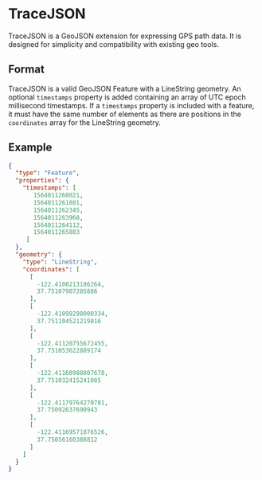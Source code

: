 # TraceJSON

TraceJSON is a GeoJSON extension for expressing GPS path data. It is designed for simplicity and compatibility with existing geo tools.

## Format

TraceJSON is a valid GeoJSON Feature with a LineString geometry. An optional `timestamps` property is added containing an array of UTC epoch millisecond timestamps. If a `timestamps` property is included with a feature, it must have the same number of elements as there are positions in the `coordinates` array for the LineString geometry.

## Example

```json
{
  "type": "Feature",
  "properties": {
    "timestamps": [
       1564011260021,
       1564011261801,
       1564011262345,
       1564011263968,
       1564011264112,
       1564011265883
     ]
  },
  "geometry": {
    "type": "LineString",
    "coordinates": [
      [
        -122.4108213186264,
        37.75107907205886
      ],
      [
        -122.41099298000334,
        37.751104521219816
      ],
      [
        -122.41120755672455,
        37.751053622889174
      ],
      [
        -122.41160988807678,
        37.751032415241085
      ],
      [
        -122.41179764270781,
        37.75092637690943
      ],
      [
        -122.41169571876526,
        37.75056160388812
      ]
    ]
  }
}
```
